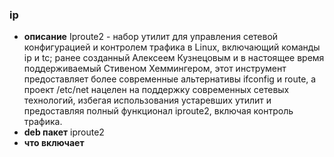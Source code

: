 
### ip
- **описание**
  Iproute2 - набор утилит для управления сетевой конфигурацией и контролем трафика в Linux, включающий команды ip и tc; 
  ранее созданный Алексеем Кузнецовым и в настоящее время поддерживаемый Стивеном Хеммингером, 
  этот инструмент предоставляет более современные альтернативы ifconfig и route, 
  а проект /etc/net нацелен на поддержку современных сетевых технологий, 
  избегая использования устаревших утилит и предоставляя полный функционал iproute2, включая контроль трафика.
- **deb пакет** iproute2 
- **что включает**
  ```
  
  ```
